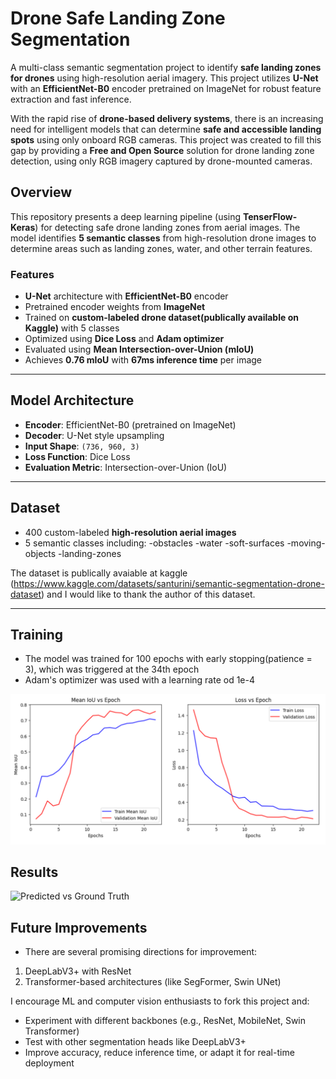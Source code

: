 # Drone Safe Landing Zone Segmentation

A multi-class semantic segmentation project to identify **safe landing zones for drones** using high-resolution aerial imagery. This project utilizes **U-Net** with an **EfficientNet-B0** encoder pretrained on ImageNet for robust feature extraction and fast inference.


With the rapid rise of **drone-based delivery systems**, there is an increasing need for intelligent models that can determine **safe and accessible landing spots** using only onboard RGB cameras.
This project was created to fill this gap by providing a **Free and Open Source** solution for drone landing zone detection, using only RGB imagery captured by drone-mounted cameras.


##  Overview

This repository presents a deep learning pipeline (using **TenserFlow- Keras**) for detecting safe drone landing zones from aerial images. The model identifies **5 semantic classes** from high-resolution drone images to determine areas such as landing zones, water, and other terrain features.

###  Features

- **U-Net** architecture with **EfficientNet-B0** encoder
- Pretrained encoder weights from **ImageNet**
- Trained on **custom-labeled drone dataset(publically available on Kaggle)** with 5 classes
- Optimized using **Dice Loss** and **Adam optimizer**
- Evaluated using **Mean Intersection-over-Union (mIoU)**
- Achieves **0.76 mIoU** with **67ms inference time** per image

---

## Model Architecture

- **Encoder**: EfficientNet-B0 (pretrained on ImageNet)
- **Decoder**: U-Net style upsampling
- **Input Shape**: `(736, 960, 3)`
- **Loss Function**: Dice Loss
- **Evaluation Metric**: Intersection-over-Union (IoU)

---

##  Dataset

- 400 custom-labeled **high-resolution aerial images**
- 5 semantic classes including:
  -obstacles
  -water
  -soft-surfaces
  -moving-objects
  -landing-zones

The dataset is publically avaiable at kaggle (https://www.kaggle.com/datasets/santurini/semantic-segmentation-drone-dataset) and I would like to thank the author of this dataset.

---

## Training

- The model was trained for 100 epochs with early stopping(patience = 3), which was triggered at the 34th epoch
- Adam's optimizer was used with a learning rate od 1e-4

![Train vs Val](train-test.png)


## Results

![Predicted vs Ground Truth](predicted.png)



## Future Improvements 

- There are several promising directions for improvement:
1. DeepLabV3+ with ResNet
2. Transformer-based architectures (like SegFormer, Swin UNet)

I encourage ML and computer vision enthusiasts to fork this project and:
- Experiment with different backbones (e.g., ResNet, MobileNet, Swin Transformer)
- Test with other segmentation heads like DeepLabV3+
- Improve accuracy, reduce inference time, or adapt it for real-time deployment



